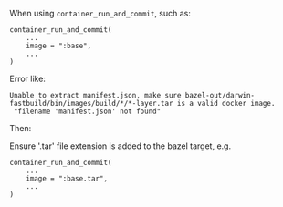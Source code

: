 
When using `container_run_and_commit`, such as:
```
container_run_and_commit(
    ...
    image = ":base",
    ...    
)
```

Error like:
```
Unable to extract manifest.json, make sure bazel-out/darwin-fastbuild/bin/images/build/*/*-layer.tar is a valid docker image.
 "filename 'manifest.json' not found"
```

Then:

Ensure '.tar' file extension is added to the bazel target, e.g.

```
container_run_and_commit(
    ...
    image = ":base.tar",
    ...    
)
```